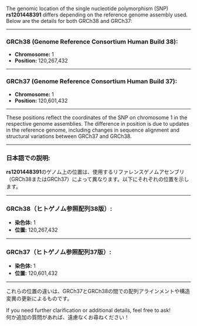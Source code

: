 The genomic location of the single nucleotide polymorphism (SNP) **rs1201448391** differs depending on the reference genome assembly used. Below are the details for both GRCh38 and GRCh37:

---

### **GRCh38 (Genome Reference Consortium Human Build 38):**
- **Chromosome:** 1
- **Position:** 120,267,432

---

### **GRCh37 (Genome Reference Consortium Human Build 37):**
- **Chromosome:** 1
- **Position:** 120,601,432

---

These positions reflect the coordinates of the SNP on chromosome 1 in the respective genome assemblies. The difference in position is due to updates in the reference genome, including changes in sequence alignment and structural variations between GRCh37 and GRCh38.

---

### **日本語での説明:**
**rs1201448391**のゲノム上の位置は、使用するリファレンスゲノムアセンブリ（GRCh38またはGRCh37）によって異なります。以下にそれぞれの位置を示します。

---

### **GRCh38（ヒトゲノム参照配列38版）:**
- **染色体:** 1
- **位置:** 120,267,432

---

### **GRCh37（ヒトゲノム参照配列37版）:**
- **染色体:** 1
- **位置:** 120,601,432

---

これらの位置の違いは、GRCh37とGRCh38の間での配列アラインメントや構造変異の更新によるものです。

If you need further clarification or additional details, feel free to ask!  
何か追加の質問があれば、遠慮なくお尋ねください！